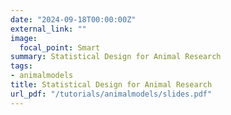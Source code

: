 ```yaml
---
date: "2024-09-18T00:00:00Z"
external_link: ""
image:
  focal_point: Smart
summary: Statistical Design for Animal Research 
tags:
- animalmodels
title: Statistical Design for Animal Research
url_pdf: "/tutorials/animalmodels/slides.pdf"
---
```

